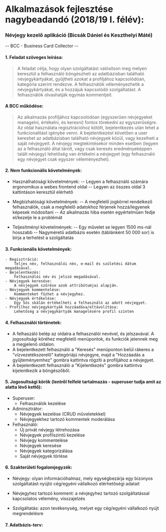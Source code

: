 ﻿# Alkalmazások fejlesztése nagybeadandó (2018/19 I. félév):
### Névjegy kezelő aplikáció (Bicsák Dániel és Keszthelyi Máté)

-- BCC - Business Card Collector --

#### 1. Feladat szöveges leírása:
> A feladat célja, hogy olyan szolgáltatást valósítson meg melyen keresztül a felhasználó böngészheti az adatbázisban található névjegykártyákat, gyűjtheti azokat a profiljához kapcsolódóan, kategória szerint rendezve.
A felhasználók véleményezhetik a névjegykártyákat, és a hozzájuk kapcsolódó szolgáltatást. A felhasználók olvashatják egymás kommentjeit.

#### A BCC működése: 
> Az alkalmazás profiljához kapcsolódóan (egyszerűen névjegyeket managelni, értékelni, és keresni) fontos törekedni az egyszerűségre. Az oldal használata regisztrációhoz kötött, bejelentkezés után lehet a funkcionalitást igénybe venni.
A bejelentkezést követően a user kereshet az adatbázisban található névjegyek közül, vagy kezelheti a saját névjegyeit.
A névjegy megtekintésekor minden esetben (legyen az a felhasználó által tárolt, vagy csak keresés eredményeképpen talált névjegy) lehetőség van értékelni a névjegyet (egy felhasználó egy névjegyet csak egyszer véleményezhet).

#### 2. Nem funkcionális követelmények:
- Használhatósági követelmények:
	-- Legyen a felhasználó számára ergonomikus a webes frontend oldal
	-- Legyen az összes oldal 3 kattintáson keresztül elérhető

- Megbízhatósági követelmények:
	-- A megfelelő jogkörrel rendelkező felhasználók, csak a megfelelő adatokhoz férjenek hozzá/legyenek képesek módosítani
	-- Az alkalmazás hiba esetén egyértelműen fedje el/kezelje le a problémát

- Teljesítményi követelmények:
	-- Egy művelet se legyen 1500 ms-nál hosszabb
	-- Nagyméretű adatbázis esetén (táblánként 50 000 sor) is bírja a terhelést a szolgáltatás

#### 3. Funkcionális követelmények:
	- Regisztráció:
        Teljes név, felhasználói név, e-mail és születési dátum megadásával.
	- Bejelentkezés:
        Felhasználói név és jelszó megadásával.
	- Névjegyek keresése:
        A névjegyek szűrése azok attribútumjai alapján.
	- Névjegyek kommentelése:
        Kommenteket fűzhet a névjegyhez.
	- Névjegyek értékelése:
		Egy 5ös skálán értékelheti a felhasználó az adott névjegyet.
	- Profilhoz névjegykártyák hozzáadása/eltávolítása:
		Lehetőség a névjegykártyák managelésére profil szinten

#### 4. Felhasználói történetek: 

  - A felhaszáló belép az oldalra a felhasználói nevével, és jelszavával. A jogosultsági köréhez megfelelő menüpontok, és funkciók jelennek meg a megjelenő oldalon.
  - A bejelentkezett felhasználó a "Keresés" menüponton belül rákeres a "vízvezetékszerelő" kategóriájú névjegyre, majd a "Hozzáadás a gyűjteményemhez" gombra kattintva rögzíti a profiljához a névjegyet.
  - A bejelentkezett felhasználó a "Kijelentkezés" gombra kattintva kijelentkezik a böngészőből.
      
#### 5. Jogosultsági körök (lentről felfelé tartalmazás - superuser tudja amit az alatta lévő kettő):
  - Superuser:
      - Felhasználók kezelése
  - Adminsztrátor:
      - Névjegyek kezelése (CRUD műveletekkel)
      - Névjegyekhez tartozó kommentek moderálása
  - Felhasználó:
      - Új privát névjegy létrehozása
      - Névjegyek profilszintű kezelése
      - Névjegy kommentelése
      - Névjegyek keresése
      - Névjegyek kategorizálása
      - Saját névjegyek törlése
      
#### 6. Szakterületi fogalomjegyzék:
  - Névjegy: olyan információhalmaz, mely egységbezárja egy bizonyos szolgáltatást nyújtó cég/egyéni vállalkozó elérhetőségi adatait
  
  - Névjegyhez tartozó komment: a névjegyhez tartozó szolgáltatással kapcsolatos vélemény, visszajelzés

  - Szolgáltatás: azon tevékenység, melyet egy cég/egyéni vállalkozó nyújt megrendelésre

#### 7. Adatbázis-terv:
